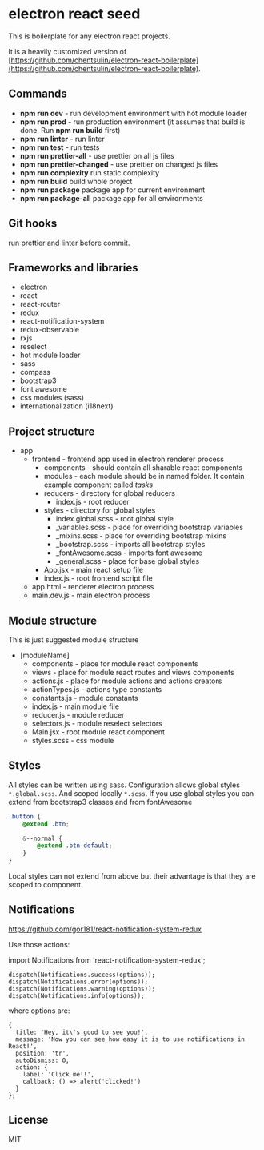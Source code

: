 # electron react seed

This is boilerplate for any electron react projects.

It is a heavily customized version of [https://github.com/chentsulin/electron-react-boilerplate](https://github.com/chentsulin/electron-react-boilerplate). 

## Commands

* **npm run dev** - run development environment with hot module loader
* **npm run prod** - run production environment (it assumes that build is done. Run **npm run build** first)
* **npm run linter** - run linter
* **npm run test** - run tests
* **npm run prettier-all** - use prettier on all js files
* **npm run prettier-changed** - use prettier on changed js files
* **npm run complexity** run static complexity
* **npm run build** build whole project
* **npm run package** package app for current environment
* **npm run package-all** package app for all environments

## Git hooks

run prettier and linter before commit.

## Frameworks and libraries

* electron
* react
* react-router
* redux
* react-notification-system
* redux-observable
* rxjs
* reselect
* hot module loader
* sass
* compass
* bootstrap3
* font awesome
* css modules (sass)
* internationalization (i18next)

## Project structure
 * app
   * frontend - frontend app used in electron renderer process
     * components - should contain all sharable react components
     * modules - each module should be in named folder. It contain example component called *tasks*
     * reducers  - directory for global reducers
       * index.js - root reducer
     * styles - directory for global styles
       * index.global.scss - root global style
       * _variables.scss - place for overriding bootstrap variables
       * _mixins.scss - place for overriding bootstrap mixins
       * _bootstrap.scss - imports all bootstrap styles
       * _fontAwesome.scss - imports font awesome
       * _general.scss - place for base global styles
     * App.jsx - main react setup file
     * index.js - root frontend script file
   * app.html - renderer electron process
   * main.dev.js - main electron process
   
## Module structure

This is just suggested module structure
 * [moduleName]
   * components - place for module react components
   * views - place for module react routes and views components
   * actions.js - place for module actions and actions creators
   * actionTypes.js - actions type constants
   * constants.js - module constants
   * index.js - main module file
   * reducer.js - module reducer
   * selectors.js - module reselect selectors
   * Main.jsx - root module react component
   * styles.scss - css module

## Styles

All styles can be written using sass. 
Configuration allows global styles `*.global.scss`.
And scoped locally `*.scss`.
If you use global styles you can extend from bootstrap3 classes and from fontAwesome

```scss
.button {
    @extend .btn;

    &--normal {
        @extend .btn-default;
    }
}
```
Local styles can not extend from above but their advantage is that they are scoped to component.

## Notifications
https://github.com/gor181/react-notification-system-redux

Use those actions:

import Notifications from 'react-notification-system-redux';

```
dispatch(Notifications.success(options));
dispatch(Notifications.error(options));
dispatch(Notifications.warning(options));
dispatch(Notifications.info(options));
```
where options are:
```
{
  title: 'Hey, it\'s good to see you!',
  message: 'Now you can see how easy it is to use notifications in React!',
  position: 'tr',
  autoDismiss: 0,
  action: {
    label: 'Click me!!',
    callback: () => alert('clicked!')
  }
};
```

## License 

MIT
